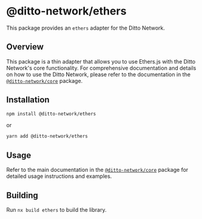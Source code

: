 # @ditto-network/ethers

This package provides an `ethers` adapter for the Ditto Network.


## Overview

This package is a thin adapter that allows you to use Ethers.js with the Ditto Network's core functionality. For comprehensive documentation and details on how to use the Ditto Network, please refer to the documentation in the [`@ditto-network/core`](../core/README.md) package.


## Installation

```bash
npm install @ditto-network/ethers
```

or

```bash
yarn add @ditto-network/ethers
```


## Usage

Refer to the main documentation in the [`@ditto-network/core`](https://github.com/dittonetwork/sdk-js/core/README.md) package for detailed usage instructions and examples.


## Building

Run `nx build ethers` to build the library.
